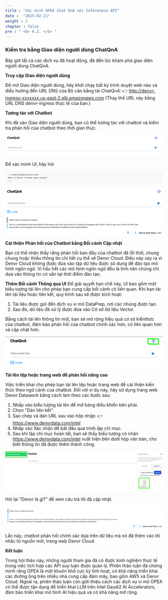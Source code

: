 ```yaml
---
title : "Xác minh OPEA Chat QnA với Inferenece API"
date :  "2025-02-21" 
weight : 2 
chapter : false
pre : " <b> 6.2. </b> "
---
```

### Kiểm tra bằng Giao diện người dùng ChatQnA
Bây giờ tất cả các dịch vụ đã hoạt động, đã đến lúc khám phá giao diện người dùng ChatQnA.

**Truy cập Giao diện người dùng**

Để mở Giao diện người dùng, hãy khởi chạy bất kỳ trình duyệt web nào và điều hướng đến URL DNS của Bộ cân bằng tải ChatQnA:
👉 http://denvr-ingress-xxxxxxx.us-east-2.elb.amazonaws.com
(Thay thế URL này bằng URL DNS denvr-ingress thực tế của bạn.)

**Tương tác với Chatbot**

Khi đã vào Giao diện người dùng, bạn có thể tương tác với chatbot và kiểm tra phản hồi của chatbot theo thời gian thực.

![VPC](/static/images/5.fwd/image110.png)

Để xác minh UI, hãy hỏi

![VPC](/static/images/5.fwd/image111.png)

![VPC](/static/images/5.fwd/image112.png)

**Cải thiện Phản hồi của Chatbot bằng Bối cảnh Cập nhật**

Bạn có thể nhận thấy rằng phản hồi ban đầu của chatbot đã lỗi thời, chung chung hoặc thiếu thông tin chi tiết cụ thể về Denvr Cloud. Điều này xảy ra vì Denvr Cloud không được đưa vào tập dữ liệu được sử dụng để đào tạo mô hình ngôn ngữ. Vì hầu hết các mô hình ngôn ngữ đều là tĩnh nên chúng chỉ dựa vào thông tin có sẵn tại thời điểm đào tạo.

**Thêm Bối cảnh Thông qua UI**
Để giải quyết hạn chế này, UI bao gồm một biểu tượng tải lên cho phép bạn cung cấp bối cảnh có liên quan. Khi bạn tải lên tài liệu hoặc liên kết, quy trình sau sẽ được kích hoạt:

1. Tài liệu được gửi đến dịch vụ vi mô DataPrep, nơi các nhúng được tạo.
2. Sau đó, dữ liệu đã xử lý được đưa vào Cơ sở dữ liệu Vector.

Bằng cách tải lên thông tin mới, bạn sẽ mở rộng hiệu quả cơ sở kiến ​​thức của chatbot, đảm bảo phản hồi của chatbot chính xác hơn, có liên quan hơn và cập nhật hơn.

![VPC](/static/images/5.fwd/image113.png)

**Tải lên tệp hoặc trang web để phản hồi nâng cao**

Việc triển khai cho phép bạn tải lên tệp hoặc trang web để cải thiện kiến ​​thức theo ngữ cảnh của chatbot. Đối với ví dụ này, hãy sử dụng trang web Denvr Datawork bằng cách làm theo các bước sau:

1. Nhấp vào biểu tượng tải lên để mở bảng điều khiển bên phải.
2. Chọn "Dán liên kết".
3. Sao chép và dán URL sau vào hộp nhập:
👉 https://www.denvrdata.com/intel
4. Nhấp vào Xác nhận để bắt đầu quá trình lập chỉ mục.
5. Sau khi lập chỉ mục hoàn tất, bạn sẽ thấy biểu tượng có nhãn https://www.denvrdata.com/intel xuất hiện bên dưới hộp văn bản, cho biết thông tin đã được thêm thành công.

![VPC](/static/images/5.fwd/image114.png)

Hỏi lại "Denvr là gì?" để xem câu trả lời đã cập nhật.

![VPC](/static/images/5.fwd/image115.png)

Lần này, chatbot phản hồi chính xác dựa trên dữ liệu mà nó đã thêm vào lời nhắc từ nguồn mới, trang web Denvr Cloud.

**Kết luận**

Trong hội thảo này, những người tham gia đã có được kinh nghiệm thực tế trong việc tích hợp các API suy luận được quản lý. Phiên thảo luận đã chứng minh rằng OPEA là một khuôn khổ cực kỳ linh hoạt, có khả năng triển khai các đường ống trên nhiều nhà cung cấp đám mây, bao gồm AWS và Denvr Cloud. Ngoài ra, phiên thảo luận còn giới thiệu cách các dịch vụ vi mô OPEA có thể được tận dụng để triển khai LLM trên Intel Gaudi2 AI Accelerators, đảm bảo triển khai mô hình AI hiệu quả và có khả năng mở rộng.